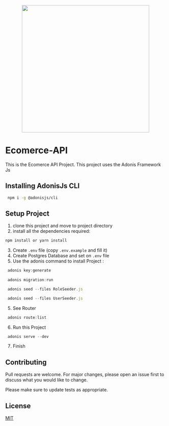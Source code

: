 <p align="center"><a href="#" target="_blank"><img src="https://i.ibb.co/LRZBfkL/ecomerce-api.png" width="400"></a></p>

# Ecomerce-API

This is the Ecomerce API Project.
This project uses the Adonis Framework Js

## Installing AdonisJs CLI
```bash
 npm i -g @adonisjs/cli
```
## Setup Project


1. clone this project and move to project directory
2. install all the dependencies required:
```bash
npm install or yarn install
```
3. Create `.env` file (copy `.env.example` and fill it)
4. Create Postgres Database and set on `.env` file
4. Use the adonis command to install Project :
```js
 adonis key:generate
 
 adonis migration:run

 adonis seed --files RoleSeeder.js

 adonis seed --files UserSeeder.js
```
5. See Router
```js
 adonis route:list
```
6. Run this Project
```js
 adonis serve --dev
```
7. Finish

## Contributing
Pull requests are welcome. For major changes, please open an issue first to discuss what you would like to change.

Please make sure to update tests as appropriate.

## License
[MIT](https://github.com/ranggadarmajati/ecomerce-api/blob/main/LICENSE)
